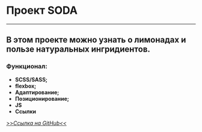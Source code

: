 # Проект SODA
___

## В этом проекте можно узнать о лимонадах и пользе натуральных ингридиентов.

### Функционал: 
* __SCSS/SASS;__
* __flexbox;__
* __Адаптирование;__
* __Позиционирование;__
* __JS__
* __Ссылки__

[>>*Ссылка на GitHub<<*](https://smokydogg.github.io/SODA/)